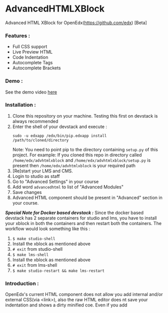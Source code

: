 # AdvancedHTMLXBlock
Advanced HTML XBlock for OpenEdx(https://github.com/edx) [Beta]

### Features :
- Full CSS support
- Live Preview HTML
- Code Indentation
- Autocomplete Tags
- Autocomplete Brackets

### Demo :
   See the demo video [here](https://drive.google.com/drive/folders/1yaAQgo-hzBYOtIq-QLDFwfoWlL87fVNv)

### Installation :
1. Clone this repository on your machine. Testing this first on devstack is always recommended
2. Enter the shell of your devstack and execute :
    ```
    sudo -u edxapp /edx/bin/pip.edxapp install /path/to/cloned/directory
    ```
    Note: You need to point pip to the directory containing `setup.py` of this project. For example: If you cloned this repo in directory called `/home/edx/advhtmlxblock` and `/home/edx/advhtmlxblock/setup.py` is present then `/home/edx/advhtmlxblock` is your required path
3. [Re]start your LMS and CMS.
4. Login to studio as staff
5. Go to "Advanced Settings" in your course
6. Add word `advancedhtml` to list of "Advanced Modules"
7. Save changes 
8. Advanced HTML component should be present in "Advanced" section in your course.

***Special Note for Docker based devstack :***
Since the docker based devstack has 2 separate containers for studio and lms, you have to install your xblock in both the containers and then restart both the containers. The workflow would look something like this :
1. `$ make studio-shell`
2. Install the xblock as mentioned above
3. `# exit` from studio-shell
4. `$ make lms-shell`
5. Install the xblock as mentioned above
6. `# exit` from lms-shell
7. `$ make studio-restart && make lms-restart`


### Introduction :
OpenEdx's current HTML component does not allow you add internal and/or external CSS(via \<link\>), also the raw HTML editor does nt save your indentation and shows a dirty minified coe.
Even if you add <style> tag in OpenEdx html component and try to theme basic elements, the CSS will spill all over the page as shown [here](https://imgur.com/a/v1imOMd)

### So why does this happen ?
The HTML component uses very old versions of editors TinyMCE and CodeMirror which did not support code indentation by default. Whatever content received from editors is put directly into the course without checking any tags and that is why styles spill all over the page

### How does AdvancedHTMLXblock work ?
AdvancedHTMLXBlock essentially extends the raw HTML component of OpenEdx. This XBlock uses the latest version of CodeMirror(5.38 as of June 2018).
Editor is configured to enable code folding/code indentation etc. All the html content received from the editor is then put into an iframe.
The height of the iframe is chanegd on changing html content and iframe is styled so that it looks virtually absent.

#### Note:
It is required that your html and body tags have fixed height at the time of rendering. If they don't, you may see a weird scrollbar on left side of iframe. If you want to avoid it, have a fixed height for html and body.
In case you have an animation like [this](https://www.w3schools.com/css/tryit.asp?filename=trycss3_animation_count2) where the height changes as the animation progresses, wrap the entire animation into a div capable of holding the maximum height change so that body will have fixed height

#### Regarding hyperlinks in iframe :
Xblock does not open hyperlinks in same tab, it adds `target = "_blank";` to every hyperlink on initialization which automatically opens all links in new tabs

#### A small note :
Currently, there is no title given to iframes in LMS/ It is recommended to add the title to iframes for accessibiliy purposes, we are aware of this and the title will simply be display_name of xblock. This will be added in next release

As mentioned [here](https://stackoverflow.com/questions/21119424/how-to-change-the-title-of-an-iframe-dynamically), javascript can be used to change the title of iframe.
We are planning to do the same. We'll pass `display_name` along with htmlconent in student view and use javascript to set the title of iframe
